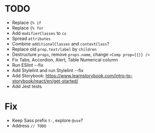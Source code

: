 # TODO

- Replace `{% if`
- Replace `{% for`
- Add `modifierClasses` to `cx`
- Spread `attributes`
- Combine `additionalClasses` and `contextClass`?
- Replace old `prop.text/label` by `children`
- Destructure `props`, remove `props.name`, change `<Comp prop={{}} />`
- Fix Tabs, Accordion, Alert, Table Numerical column
- Run ESlint --fix
- Add Stylelint and run Stylelint --fix
- Add Storybook: https://www.learnstorybook.com/intro-to-storybook/react/en/get-started/
- Add Jest tests

# Fix

- Keep Sass prefix `t-`, explore `@use`?
- Address `// TODO`
